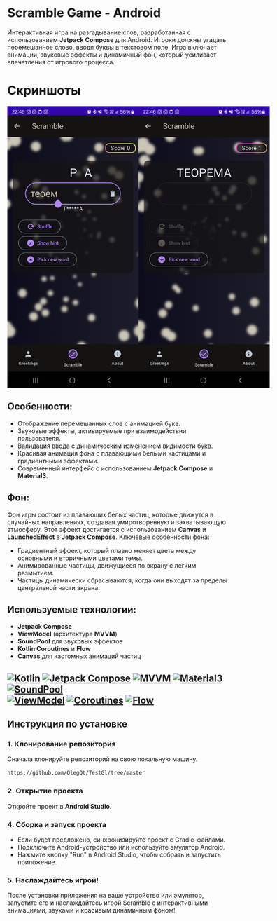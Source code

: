 # Scramble Game - Android

Интерактивная игра на разгадывание слов, разработанная с использованием **Jetpack Compose** для Android. Игроки должны угадать перемешанное слово, вводя буквы в текстовом поле. Игра включает анимации, звуковые эффекты и динамичный фон, который усиливает впечатления от игрового процесса.

# Скриншоты
<div style="display: flex; flex-direction: row;">
  <img src="https://github.com/OlegQt/TestGl/blob/master/ScrableScreenB.jpeg" alt="playlistScreen" width="300">
  <img src="https://github.com/OlegQt/TestGl/blob/master/ScrableScreenA.jpeg" alt="playlistScreen" width="300">
</div>


## Особенности:
- Отображение перемешанных слов с анимацией букв.
- Звуковые эффекты, активируемые при взаимодействии пользователя.
- Валидация ввода с динамическим изменением видимости букв.
- Красивая анимация фона с плавающими белыми частицами и градиентными эффектами.
- Современный интерфейс с использованием **Jetpack Compose** и **Material3**.

## Фон:
Фон игры состоит из плавающих белых частиц, которые движутся в случайных направлениях, создавая умиротворенную и захватывающую атмосферу. Этот эффект достигается с использованием **Canvas** и **LaunchedEffect** в **Jetpack Compose**. Ключевые особенности фона:
- Градиентный эффект, который плавно меняет цвета между основными и вторичными цветами темы.
- Анимированные частицы, движущиеся по экрану с легким  размытием.
- Частицы динамически сбрасываются, когда они выходят за пределы центральной части экрана.

## Используемые технологии:
- **Jetpack Compose**
- **ViewModel** (архитектура **MVVM**)
- **SoundPool** для звуковых эффектов
- **Kotlin Coroutines** и **Flow**
- **Canvas** для кастомных анимаций частиц

[![Kotlin](https://img.shields.io/badge/-Kotlin-blue)](https://kotlinlang.org/)  [![Jetpack Compose](https://img.shields.io/badge/-Jetpack%20Compose-brightgreen)](https://developer.android.com/jetpack/compose)  [![MVVM](https://img.shields.io/badge/-MVVM-orange)](https://developer.android.com/jetpack/guide?gclid=CjwKCAjwqIiFBhAHEiwANg9szkbgZdKjebt3kzGqrdK1r2fb1Q4oC1Y-0I7KtI9M6mGZyB4e_2YxHhoC0kkQAvD_BwE&gclsrc=aw.ds)  [![Material3](https://img.shields.io/badge/-Material3-red)](https://developer.android.com/jetpack/androidx/releases/compose-material3)  [![SoundPool](https://img.shields.io/badge/-SoundPool-blue)](https://developer.android.com/reference/android/media/SoundPool)  
[![ViewModel](https://img.shields.io/badge/-ViewModel-green)](https://developer.android.com/topic/libraries/architecture/viewmodel)  [![Coroutines](https://img.shields.io/badge/-Kotlin%20Coroutines-blue)](https://kotlinlang.org/docs/coroutines-guide.html)  [![Flow](https://img.shields.io/badge/-Flow-orange)](https://kotlinlang.org/docs/flow.html)
---

## Инструкция по установке

### 1. Клонирование репозитория
Сначала клонируйте репозиторий на свою локальную машину.

```bash
https://github.com/OlegQt/TestGl/tree/master
```

### 2. Открытие проекта
Откройте проект в **Android Studio**.

### 4. Сборка и запуск проекта
- Если будет предложено, синхронизируйте проект с Gradle-файлами.
- Подключите Android-устройство или используйте эмулятор Android.
- Нажмите кнопку "Run" в Android Studio, чтобы собрать и запустить приложение.

### 5. Наслаждайтесь игрой!
После установки приложения на ваше устройство или эмулятор, запустите его и наслаждайтесь игрой Scramble с интерактивными анимациями, звуками и красивым динамичным фоном!
